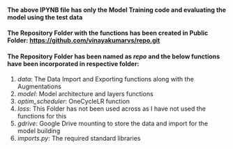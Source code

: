 #### The above IPYNB file has only the Model Training code and evaluating the model using the test data

#### The Repository Folder with the functions has been created in Public Folder: https://github.com/vinayakumarvs/repo.git
#### The Repository Folder has been named as *repo* and the below functions have been incorporated in respective folder:
1. *data*: The Data Import and Exporting functions along with the Augmentations
2. *model*: Model architecture and layers functions
3. *optim_scheduler*: OneCycleLR function
4. *loss*: This Folder has not been used across as I have not used the functions for this
5. *gdrive*: Google Drive mounting to store the data and import for the model building
6. *imports.py*: The required standard libraries
